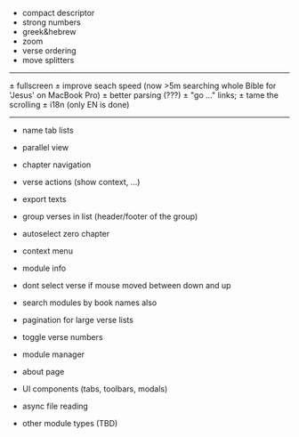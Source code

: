 + compact descriptor
+ strong numbers
+ greek&hebrew
+ zoom
+ verse ordering
+ move splitters

------------------------------------------------------------

± fullscreen
± improve seach speed (now >5m searching whole Bible for 'Jesus' on MacBook Pro)
± better parsing (???)
± "go ..." links;
± tame the scrolling
± i18n (only EN is done)

------------------------------------------------------------

- name tab lists
- parallel view

- chapter navigation
- verse actions (show context, ...)
- export texts
- group verses in list (header/footer of the group)
- autoselect zero chapter
- context menu
- module info
- dont select verse if mouse moved between down and up
- search modules by book names also
- pagination for large verse lists
- toggle verse numbers
- module manager
- about page

- UI components (tabs, toolbars, modals)

- async file reading
- other module types (TBD)